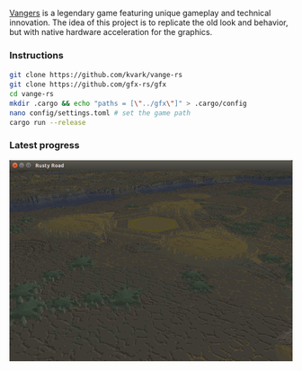 [Vangers](https://www.gog.com/game/vangers) is a legendary game featuring unique gameplay and technical innovation.
The idea of this project is to replicate the old look and behavior, but with native hardware acceleration for the graphics.

### Instructions
```bash
git clone https://github.com/kvark/vange-rs
git clone https://github.com/gfx-rs/gfx
cd vange-rs
mkdir .cargo && echo "paths = [\"../gfx\"]" > .cargo/config
nano config/settings.toml # set the game path
cargo run --release
```

### Latest progress
![alt text](etc/shots/Road5-color.png "WIP screenshot")
